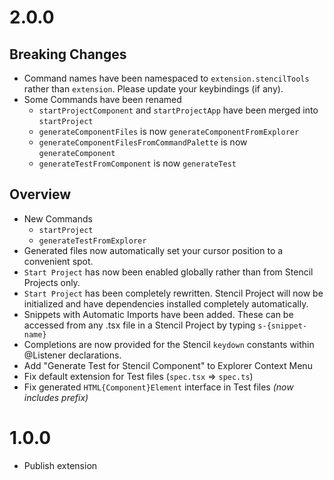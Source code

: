 # 2.0.0
## Breaking Changes
- Command names have been namespaced to `extension.stencilTools` rather than `extension`. Please update your keybindings (if any).
- Some Commands have been renamed
    - `startProjectComponent` and `startProjectApp` have been merged into `startProject`
    - `generateComponentFiles` is now `generateComponentFromExplorer`
    - `generateComponentFilesFromCommandPalette` is now `generateComponent`
    - `generateTestFromComponent` is now `generateTest`
## Overview
- New Commands
    - `startProject`
    - `generateTestFromExplorer`
- Generated files now automatically set your cursor position to a convenient spot.
- `Start Project` has now been enabled globally rather than from Stencil Projects only.
- `Start Project` has been completely rewritten. Stencil Project will now be initialized and have dependencies installed completely automatically.
- Snippets with Automatic Imports have been added. These can be accessed from any .tsx file in a Stencil Project by typing `s-{snippet-name}`
- Completions are now provided for the Stencil `keydown` constants within @Listener declarations.
- Add "Generate Test for Stencil Component" to Explorer Context Menu
- Fix default extension for Test files (`spec.tsx` => `spec.ts`)
- Fix generated `HTML{Component}Element` interface in Test files *(now includes prefix)*

# 1.0.0
- Publish extension